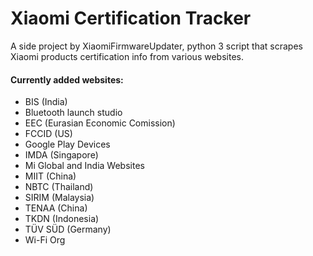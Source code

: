 # Xiaomi Certification Tracker
A side project by XiaomiFirmwareUpdater, python 3 script that scrapes Xiaomi products certification info from various websites.

#### Currently added websites:
- BIS (India)
- Bluetooth launch studio
- EEC (Eurasian Economic Comission)
- FCCID (US)
- Google Play Devices
- IMDA (Singapore) 
- Mi Global and India Websites
- MIIT (China)
- NBTC (Thailand)
- SIRIM (Malaysia)
- TENAA (China)
- TKDN (Indonesia)
- TÜV SÜD (Germany)
- Wi-Fi Org
